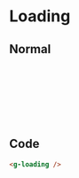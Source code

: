 # Loading

## Normal

<script setup>
import GLoading from '../../src/components/loading/loading.vue'
</script>

<div style="position: relative; height: 100px;">
  <g-loading/>
</div>

## Code

```html
<g-loading />
```

